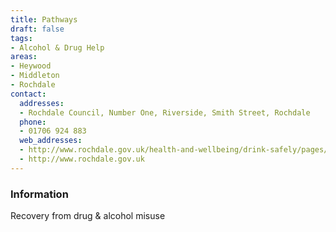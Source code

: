 ```yaml
---
title: Pathways
draft: false
tags:
- Alcohol & Drug Help
areas:
- Heywood
- Middleton
- Rochdale
contact:
  addresses:
  - Rochdale Council, Number One, Riverside, Smith Street, Rochdale
  phone:
  - 01706 924 883
  web_addresses:
  - http://www.rochdale.gov.uk/health-and-wellbeing/drink-safely/pages/default.aspx
  - http://www.rochdale.gov.uk
---
```


### Information
Recovery from drug & alcohol misuse

